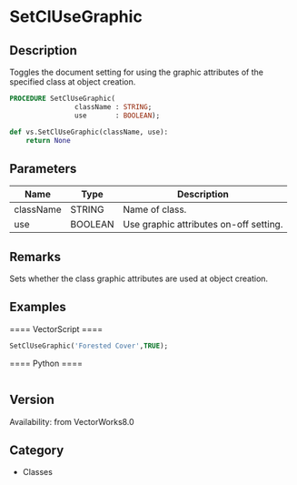 # SetClUseGraphic

## Description
Toggles the document setting for using the graphic attributes of the specified class at object creation.

```pascal
PROCEDURE SetClUseGraphic(
				className : STRING;
				use       : BOOLEAN);
```

```python
def vs.SetClUseGraphic(className, use):
    return None
```

## Parameters
|Name|Type|Description|
|---|---|---|
|className|STRING|Name of class.|
|use|BOOLEAN|Use graphic attributes on-off setting.|

## Remarks
Sets whether the class graphic attributes are used at object creation.

## Examples
==== VectorScript ====
```pascal
SetClUseGraphic('Forested Cover',TRUE);
```
==== Python ====
```python

```

## Version
Availability: from VectorWorks8.0

## Category
* Classes

